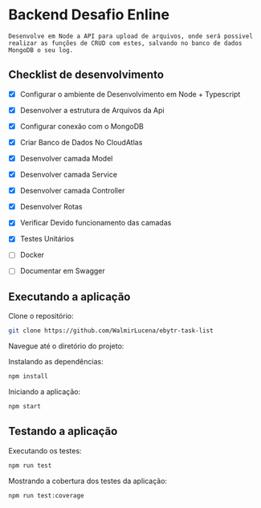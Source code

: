 # Backend Desafio Enline

    Desenvolve em Node a API para upload de arquivos, onde será possivel realizar as funções de CRUD com estes, salvando no banco de dados MongoDB o seu log.

## Checklist de desenvolvimento

- [x]  Configurar o ambiente de Desenvolvimento em Node + Typescript
- [x]  Desenvolver a estrutura de Arquivos da Api
- [x]  Configurar conexão com o MongoDB
- [x]  Criar Banco de Dados No CloudAtlas
- [x]  Desenvolver camada Model
- [x]  Desenvolver camada Service
- [x]  Desenvolver camada Controller
- [x]  Desenvolver Rotas
- [x]  Verificar Devido funcionamento das camadas
- [x]  Testes Unitários
- [ ]  Docker
- [ ]  Documentar em Swagger


## Executando a aplicação

Clone o repositório:

```bash
git clone https://github.com/WalmirLucena/ebytr-task-list
```
Navegue até o diretório do projeto:

Instalando as dependências:

```bash
npm install
```
Iniciando a aplicação:


```bash
npm start
```
## Testando a aplicação

Executando os testes:

```bash
npm run test
```
Mostrando a cobertura dos testes da aplicação:

```bash
npm run test:coverage
```
